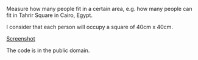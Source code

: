 Measure how many people fit in a certain area, e.g. how many people can fit in Tahrir Square in Cairo, Egypt.

I consider that each person will occupy a square of 40cm x 40cm.

[Screenshot](screenshot.png)

The code is in the public domain.
